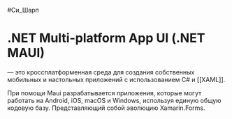 #Си_Шарп 

# .NET Multi-platform App UI (.NET MAUI) 
— это кроссплатформенная среда для создания собственных мобильных и настольных приложений с использованием C# и [[XAML]].

При помощи Maui разрабатывается приложения, которые могут работать на Android, iOS, macOS и Windows, используя единую общую кодовую базу. Представляющий собой эволюцию Xamarin.Forms.